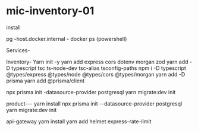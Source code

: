 # mic-inventory-01

install

pg -host.docker.internal - docker ps (powershell)

Services-

Inventory-
Yarn init -y
yarn add express cors dotenv morgan zod
yarn add -D typescript tsc ts-node-dev tsc-alias tsconfig-paths
npm i -D typescript @types/express @types/node @types/cors @types/morgan
yarn add -D prisma
yarn add @prisma/client

npx prisma init -datasource-provider postgresql
yarn migrate:dev
init

product---
yarn install
npx prisma init --datasource-provider postgresql
yarn migrate:dev
init

api-gateway
yarn install
yarn add helmet express-rate-limit
